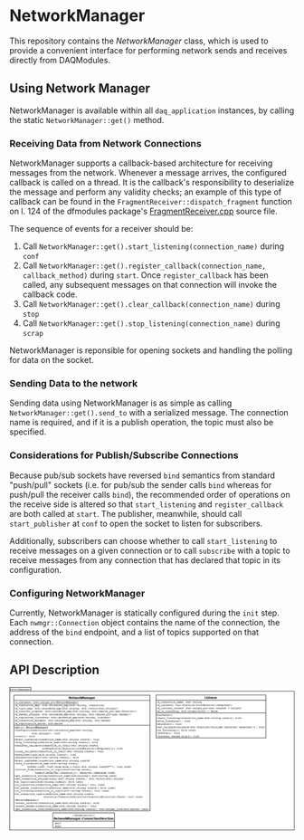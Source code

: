 # NetworkManager

This repository contains the _NetworkManager_ class, which is used to provide a convenient interface for performing network sends and receives directly from DAQModules.

## Using Network Manager

NetworkManager is available within all `daq_application` instances, by calling the static `NetworkManager::get()` method.

### Receiving Data from Network Connections

NetworkManager supports a callback-based architecture for receiving messages from the network. Whenever a message arrives, the configured callback is called on a thread. It is the callback's responsibility to deserialize the message and perform any validity checks; an example of this type of callback can be found in the `FragmentReceiver::dispatch_fragment` function on l. 124 of the dfmodules package's [FragmentReceiver.cpp](https://github.com/DUNE-DAQ/dfmodules/blob/ed868f5cfb73750012f04cb930dafc296d7c4c2c/plugins/FragmentReceiver.cpp) source file. 

The sequence of events for a receiver should be:

1. Call `NetworkManager::get().start_listening(connection_name)` during `conf`
1. Call `NetworkManager::get().register_callback(connection_name, callback_method)` during `start`. Once `register_callback` has been called, any subsequent messages on that connection will invoke the callback code.
1. Call `NetworkManager::get().clear_callback(connection_name)` during `stop`
1. Call `NetworkManager::get().stop_listening(connection_name)` during `scrap`

NetworkManager is reponsible for opening sockets and handling the polling for data on the socket.

### Sending Data to the network

Sending data using NetworkManager is as simple as calling `NetworkManager::get().send_to` with a serialized message. The connection name is required, and if it is a publish operation, the topic must also be specified.

### Considerations for Publish/Subscribe Connections

Because pub/sub sockets have reversed `bind` semantics from standard "push/pull" sockets (i.e. for pub/sub the sender calls `bind` whereas for push/pull the receiver calls `bind`), the recommended order of operations on the receive side is altered so that `start_listening` and `register_callback` are both called at `start`. The publisher, meanwhile, should call `start_publisher` at `conf` to open the socket to listen for subscribers.

Additionally, subscribers can choose whether to call `start_listening` to receive messages on a given connection or to call `subscribe` with a topic to receive messages from any connection that has declared that topic in its configuration.

### Configuring NetworkManager

Currently, NetworkManager is statically configured during the `init` step. Each `nwmgr::Connection` object contains the name of the connection, the address of the `bind` endpoint, and a list of topics supported on that connection.

## API Description

![UML Diagram](NetworkManager.png)
